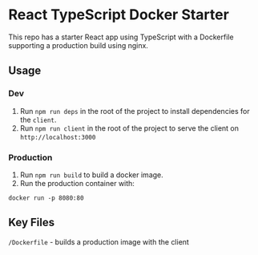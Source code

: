 # React TypeScript Docker Starter

This repo has a starter React app using TypeScript with a Dockerfile supporting a production build using nginx.

## Usage

### Dev

1. Run `npm run deps` in the root of the project to install dependencies for the `client`.
2. Run `npm run client` in the root of the project to serve the client on `http://localhost:3000`

### Production

1. Run `npm run build` to build a docker image.
2. Run the production container with:

```shell script
docker run -p 8080:80 
```

## Key Files

`/Dockerfile` -  builds a production image with the client 